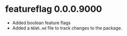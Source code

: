 # featureflag 0.0.0.9000

* Added boolean feature flags
* Added a `NEWS.md` file to track changes to the package.

